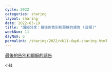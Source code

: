 ```yaml
---
cycle: 2022
categories: sharing
layout: sharing
date: 2022-03-19
title: "讀經分享：最後的告別和耶穌的禱告 (音頻)"
weekNum: 11
dayNum: 6
permalink: /sharing/2022/wk11-day6-sharing.html
---
```


[最後的告別和耶穌的禱告](https://eccseattle.github.io/media/sharing/2022/wk011/2022-03-19-bin.m4a)

`小錢`
